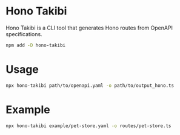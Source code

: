 # Hono Takibi

Hono Takibi is a CLI tool that generates Hono routes from OpenAPI specifications.

```bash
npm add -D hono-takibi
```

# Usage

```bash
npx hono-takibi path/to/openapi.yaml -o path/to/output_hono.ts
```

# Example

```bash
npx hono-takibi example/pet-store.yaml -o routes/pet-store.ts
```
